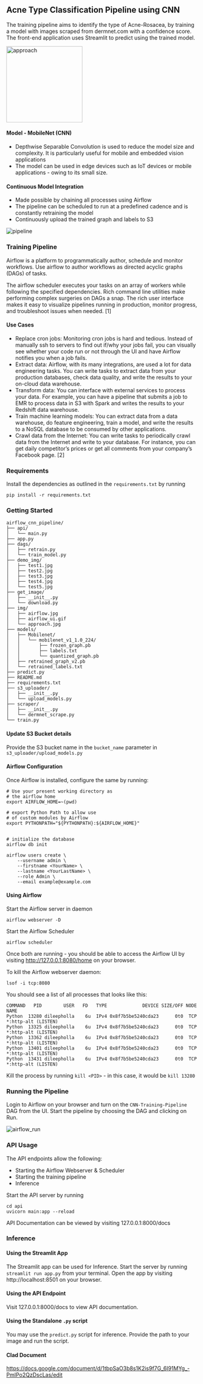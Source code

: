 ## Acne Type Classification Pipeline using CNN 

The training pipeline aims to identify the type of Acne-Rosacea, by training a model with images scraped from dermnet.com with a confidence score.
The front-end application uses Streamlit to predict using the trained model.

<img src="/airflow_cnn_pipeline/img/approach.jpg" alt="approach" width="200"/>


#### Model - MobileNet (CNN) 
- Depthwise Separable Convolution is used to reduce the model size and complexity. It is particularly useful for mobile and embedded vision applications
- The model can be used in edge devices such as IoT devices or mobile applications - owing to its small size.

#### Continuous Model Integration

- Made possible by chaining all processes using Airflow
- The pipeline can be scheduled to run at a predefined cadence and is constantly retraining the model
- Continuously upload the trained graph and labels to S3

![pipeline](/airflow_cnn_pipeline/img/airflow.jpg)

### Training Pipeline

Airflow is a platform to programmatically author, schedule and monitor workflows.
Use airflow to author workflows as directed acyclic graphs (DAGs) of tasks. 

The airflow scheduler executes your tasks on an array of workers while following the specified dependencies. Rich command line utilities make performing complex surgeries on DAGs a snap. The rich user interface makes it easy to visualize pipelines running in production, monitor progress, and troubleshoot issues when needed. [1]

#### Use Cases

- Replace cron jobs: Monitoring cron jobs is hard and tedious. Instead of manually ssh to servers to find out if/why your jobs fail, you can visually see whether your code run or not through the UI and have Airflow notifies you when a job fails.
- Extract data: Airflow, with its many integrations, are used a lot for data engineering tasks. You can write tasks to extract data from your production databases, check data quality, and write the results to your on-cloud data warehouse.
- Transform data: You can interface with external services to process your data. For example, you can have a pipeline that submits a job to EMR to process data in S3 with Spark and writes the results to your Redshift data warehouse.
- Train machine learning models: You can extract data from a data warehouse, do feature engineering, train a model, and write the results to a NoSQL database to be consumed by other applications.
- Crawl data from the Internet: You can write tasks to periodically crawl data from the Internet and write to your database. For instance, you can get daily competitor’s prices or get all comments from your company’s Facebook page. [2]

### Requirements

Install the dependencies as outlined in the `requirements.txt` by running
```
pip install -r requirements.txt
```

### Getting Started 

```
airflow_cnn_pipeline/
├── api/
│   └── main.py
├── app.py
├── dags/
│   ├── retrain.py
│   └── train_model.py
├── demo_img/
│   ├── test1.jpg
│   ├── test2.jpg
│   ├── test3.jpg
│   ├── test4.jpg
│   └── test5.jpg
├── get_image/
│   ├── __init__.py
│   └── download.py
├── img/
│   ├── airflow.jpg
│   ├── airflow_ui.gif
│   └── approach.jpg
├── models/
│   ├── Mobilenet/
│   │   └── mobilenet_v1_1.0_224/
│   │       ├── frozen_graph.pb
│   │       ├── labels.txt
│   │       └── quantized_graph.pb
│   ├── retrained_graph_v2.pb
│   └── retrained_labels.txt
├── predict.py
├── README.md
├── requirements.txt
├── s3_uploader/
│   ├── __init__.py
│   └── upload_models.py
├── scraper/
│   ├── __init__.py
│   └── dermnet_scrape.py
└── train.py
```


#### Update S3 Bucket details

Provide the S3 bucket name in the `bucket_name` parameter in `s3_uploader/upload_models.py`

#### Airflow Configuration

Once Airflow is installed, configure the same by running:

```
# Use your present working directory as
# the airflow home
export AIRFLOW_HOME=~(pwd)

# export Python Path to allow use
# of custom modules by Airflow
export PYTHONPATH="${PYTHONPATH}:${AIRFLOW_HOME}"


# initialize the database
airflow db init

airflow users create \
    --username admin \
    --firstname <YourName> \
    --lastname <YourLastName> \
    --role Admin \
    --email example@example.com
```

#### Using Airflow

Start the Airflow server in daemon
```
airflow webserver -D
```
Start the Airflow Scheduler
```
airflow scheduler
```

Once both are running - you should be able to access the Airflow UI by visiting http://127.0.0.1:8080/home on your browser.

To kill the Airflow webserver daemon:
```
lsof -i tcp:8080  
```
You should see a list of all processes that looks like this:
```
COMMAND   PID        USER   FD   TYPE             DEVICE SIZE/OFF NODE NAME
Python  13280 dileepholla    6u  IPv4 0x8f7b5be5240cda23      0t0  TCP *:http-alt (LISTEN)
Python  13325 dileepholla    6u  IPv4 0x8f7b5be5240cda23      0t0  TCP *:http-alt (LISTEN)
Python  13362 dileepholla    6u  IPv4 0x8f7b5be5240cda23      0t0  TCP *:http-alt (LISTEN)
Python  13401 dileepholla    6u  IPv4 0x8f7b5be5240cda23      0t0  TCP *:http-alt (LISTEN)
Python  13431 dileepholla    6u  IPv4 0x8f7b5be5240cda23      0t0  TCP *:http-alt (LISTEN)
```

Kill the process by running `kill <PID>` - in this case, it would be `kill 13280`

### Running the Pipeline

Login to Airflow on your browser and turn on the `CNN-Training-Pipeline` DAG from the UI. Start the pipeline by choosing the DAG and clicking on Run.

![airflow_run](/airflow_cnn_pipeline/img/airflow_ui.gif)


### API Usage

The API endpoints allow the following:
- Starting the Airflow Webserver & Scheduler
- Starting the training pipeline
- Inference

Start the API server by running
```
cd api
uvicorn main:app --reload
```

API Documentation can be viewed by visiting 127.0.0.1:8000/docs

### Inference

#### Using the Streamlit App

The Streamlit app can be used for Inference. Start the server by running `streamlit run app.py` from your terminal. Open the app by visiting http://localhost:8501 on your browser.

#### Using the API Endpoint

Visit 127.0.0.1:8000/docs to view API documentation.

#### Using the Standalone `.py` script

You may use the `predict.py` script for inference. Provide the path to your image and run the script.

#### Clad Document

https://docs.google.com/document/d/1tbpSaO3b8s1K2is9f7G_6I91MYg_-PmIPo2QzDscLas/edit